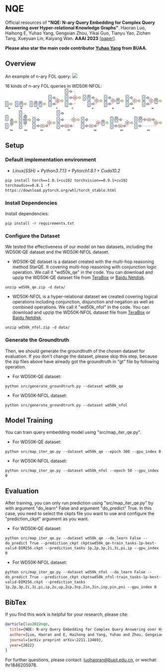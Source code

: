# NQE

Official resources of **"NQE: N-ary Query Embedding for Complex Query Answering over Hyper-relational Knowledge Graphs"**. Haoran Luo, Haihong E, Yuhao Yang, Gengxian Zhou, Yikai Guo, Tianyu Yao, Zichen Tang, Xueyuan Lin, Kaiyang Wan. **AAAI 2023** \[[paper](https://doi.org/10.48550/arXiv.2211.13469)\]. 

**Please also star the main code contributor [Yuhao Yang](https://github.com/TimeFighter818/NQE_Nary_Query_Embedding) from BUAA.**

## Overview
An example of n-ary FOL query:
![](./figs/F1.drawio.png)

16 kinds of n-ary FOL queries in WD50K-NFOL:
![](./figs/F4.drawio.png)

## Setup

### Default implementation environment

* *Linux(SSH) + Python3.7.13 + Pytorch1.8.1 + Cuda10.2*

```
pip install torch==1.8.1+cu102 torchvision==0.9.1+cu102 torchaudio==0.8.1 -f https://download.pytorch.org/whl/torch_stable.html
```

### Install Dependencies

Install dependencies:
```
pip install -r requirements.txt
```

### Configure the Dataset

We tested the effectiveness of our model on two datasets, including the WD50K-QE dataset and the WD50K-NFOL dataset.

* WD50K-QE dataset is a dataset created with the multi-hop reasoning method StarQE. It covering multi-hop reasoning with conjunction logic operation. We call it "wd50k_qe" in the code. You can download and upzip the WD50K-QE dataset file from [TeraBox](https://terabox.com/s/1jiIHls_9FSoY--ULOMpcOg) or [Baidu Netdisk](https://pan.baidu.com/s/1IIFaPfXQIKKdWbX1HX6heA?pwd=26mp).

```
unzip wd50k_qe.zip -d data/
```

* WD50K-NFOL is a hyper-relational dataset we created covering logical operations including conjunction, disjunction and negation as well as combined operations. We call it "wd50k_nfol" in the code. You can download and upzip the WD50K-NFOL dataset file from [TeraBox](https://terabox.com/s/1PeVhUGuxUCQyzwFqv15ajQ) or [Baidu Netdisk](https://pan.baidu.com/s/1l5ab9HfMfyxuiMoG-QBfrw?pwd=ak7g).

```
unzip wd50k_nfol.zip -d data/
```

### Generate the Groundtruth ###

Then, we should generate the groundtruth of the chosen dataset for evaluation. If you don't change the dataset, please skip this step, because the zip files above have already got the groundtruth in "gt\" file by following operation.

* For WD50K-QE dataset:
```
python src/generate_groundtrurh.py --dataset wd50k_qe
```
* For WD50K-NFOL dataset:
```
python src/generate_groundtrurh.py --dataset wd50k_nfol
```

## Model Training ##

You can train query embedding model using "src/map_iter_qe.py".

* For WD50K-QE dataset:
```
python src/map_iter_qe.py --dataset wd50k_qe --epoch 300 --gpu_index 0
```

* For WD50K-NFOL dataset:
```
python src/map_iter_qe.py --dataset wd50k_nfol --epoch 50 --gpu_index 0
```

## Evaluation ##

After training, you can only run prediction using "src/map_iter_qe.py" by with argument "do_learn" False and argument "do_predict" True. In this case, you need to select the ckpts file you want to use and configure the "prediction_ckpt" argument as you want.

* For WD50K-QE dataset:
```
python src/map_iter_qe.py --dataset wd50k_qe --do_learn False --do_predict True --prediction_ckpt ckptswd50k_qe-train_tasks-1p-best-valid-DIM256.ckpt --prediction_tasks 1p,2p,3p,2i,3i,pi,ip --gpu_index 0
```

* For WD50K-NFOL dataset:
```
python src/map_iter_qe.py --dataset wd50k_nfol --do_learn False --do_predict True --prediction_ckpt ckptswd50k_nfol-train_tasks-1p-best-valid-DIM256.ckpt --prediction_tasks 1p,2p,3p,2i,3i,pi,ip,2u,up,2cp,3cp,2in,3in,inp,pin,pni --gpu_index 0
```

## BibTex

If you find this work is helpful for your research, please cite:

```bibtex
@article{luo2022nqe,
  title={NQE: N-ary Query Embedding for Complex Query Answering over Hyper-relational Knowledge Graphs},
  author={Luo, Haoran and E, Haihong and Yang, Yuhao and Zhou, Gengxian and Guo, Yikai and Yao, Tianyu and Tang, Zichen and Lin, Xueyuan and Wan, Kaiyang},
  journal={arXiv preprint arXiv:2211.13469},
  year={2022}
}
```

For further questions, please contact: luohaoran@bupt.edu.cn, or wechat: lhr1846205978.